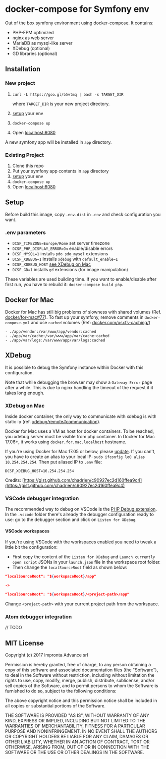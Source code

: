 # docker-compose for Symfony env

Out of the box symfony environment using docker-compose. It contains:
- PHP-FPM optimized
- nginx as web server
- MariaDB as mysql-like server
- XDebug (optional)
- GD libraries (optional)

## Installation
### New project
1. `curl -L https://goo.gl/b5vtmq | bash -s TARGET_DIR`
    
    where `TARGET_DIR` is your new project directory.
1. [setup](#setup) your env
1. `docker-compose up`
1. Open [localhost:8080](http://localhost:8080)

A new symfony app will be installed in `app` directory.

### Existing Project
1. Clone this repo
1. Put your symfony app contents in `app` directory
1. [setup](#setup) your env
1. `docker-compose up`
1. Open [localhost:8080](http://localhost:8080)

## Setup
Before build this image, copy `.env.dist` in `.env` and check configuration you want.

### .env parameters
- `DCSF_TIMEZONE=Europe/Rome` set server timezone
- `DCSF_PHP_DISPLAY_ERROR=On` enable/disable errors
- `DCSF_MYSQL=1` installs `pdo pdo_mysql` extensions
- `DCSF_XDEBUG=1` installs `xdebug` with `default_enable=1`
- `DCSF_XDEBUG_HOST` [see XDebug on Mac](#xdebug-on-mac)
- `DCSF_GD=1` installs `gd` extensions (for image manipulation)

These variables are used building time. If you want to enable/disable after first run, you have to rebuild it: `docker-compose build php`.

## Docker for Mac

Docker for Mac has still big problems of slowness with shared volumes (Ref. [docker/for-mac#77](https://github.com/docker/for-mac/issues/77)). To fast up your symfony, remove comments in `docker-compose.yml` and use `cached` volumes (Ref: [docker.com/osxfs-caching/](https://docs.docker.com/docker-for-mac/osxfs-caching/))

```
- ./app/vendor:/var/www/app/vendor:cached
- ./app/var/cache:/var/www/app/var/cache:cached
- ./app/var/logs:/var/www/app/var/logs:cached
```

## XDebug

It is possible to debug the Symfony instance within Docker with this configuration.

Note that while debugging the browser may show a `Gateway Error` page after a while. This is due to nginx handling the timeout of the request if it takes long enough.

### XDebug on Mac
Inside docker container, the only way to communicate with xdebug is with static ip (ref. [xdebug/remote#communication](https://xdebug.org/docs/remote#communication)).

Docker for Mac uses a VM as host for docker containers. To be reached, you xdebug server must be visible from php container.
In Docker for Mac 17.06+, it works using `docker.for.mac.localhost` hostname.

If you're using Docker for Mac 17.05 or below, please [update](https://docs.docker.com/docker-for-mac/install/#download-docker-for-mac). If you can't, you have to create an alias to your local IP: `sudo ifconfig lo0 alias 10.254.254.254`. Then put aliased IP to `.env` file:
```
DCSF_XDEBUG_HOST=10.254.254.254
```

Credits: [https://gist.github.com/chadrien/c90927ec2d160ffea9c4](https://gist.github.com/chadrien/c90927ec2d160ffea9c4)

### VSCode debugger integration

The recommended way to debug on VSCode is the [PHP Debug extension](https://marketplace.visualstudio.com/items?itemName=felixfbecker.php-debug).
In the `.vscode` folder there's already the debugger configuration ready to use: go to the debugger section and click on `Listen for XDebug`.

#### VSCode workspaces

If you're using VSCode with the workspaces enabled you need to tweak a little bit the configuration:

* First copy the content of the `Listen for XDebug` and `Launch currently open script` JSONs in your `launch.json` file in the workspace root folder.
* Then change the `localSourceRoot` field as shown below:

```json
"localSourceRoot": "${workspaceRoot}/app"

-> 

"localSourceRoot": "${workspaceRoot}/<project-path>/app"
```

Change `<project-path>` with your current project path from the workspace.

### Atom debugger integration

// TODO

## MIT License

Copyright (c) 2017 Impronta Advance srl

Permission is hereby granted, free of charge, to any person
obtaining a copy of this software and associated documentation
files (the "Software"), to deal in the Software without
restriction, including without limitation the rights to use,
copy, modify, merge, publish, distribute, sublicense, and/or sell
copies of the Software, and to permit persons to whom the
Software is furnished to do so, subject to the following
conditions:

The above copyright notice and this permission notice shall be
included in all copies or substantial portions of the Software.

THE SOFTWARE IS PROVIDED "AS IS", WITHOUT WARRANTY OF ANY KIND,
EXPRESS OR IMPLIED, INCLUDING BUT NOT LIMITED TO THE WARRANTIES
OF MERCHANTABILITY, FITNESS FOR A PARTICULAR PURPOSE AND
NONINFRINGEMENT. IN NO EVENT SHALL THE AUTHORS OR COPYRIGHT
HOLDERS BE LIABLE FOR ANY CLAIM, DAMAGES OR OTHER LIABILITY,
WHETHER IN AN ACTION OF CONTRACT, TORT OR OTHERWISE, ARISING
FROM, OUT OF OR IN CONNECTION WITH THE SOFTWARE OR THE USE OR
OTHER DEALINGS IN THE SOFTWARE.
